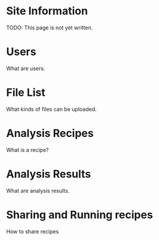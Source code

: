 
# Site Information

TODO: This page is not yet written.

# Users

What are users.

# File List
 
 What kinds of files can be uploaded.
 
# Analysis Recipes

What is a recipe?

# Analysis Results
  
What are analysis results.

# Sharing and Running recipes
  
How to share recipes
